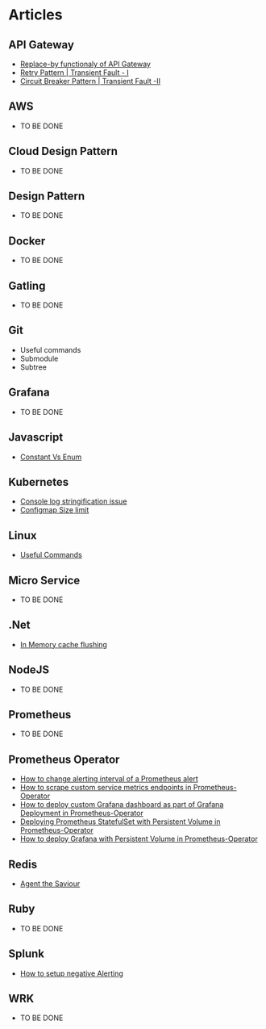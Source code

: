 # Articles

## API Gateway  
* [Replace-by functionaly of API Gateway](ApiGateway/Art-1/apigateway_replaceby_functionality.md)
* [Retry Pattern | Transient Fault - I](ApiGateway/Art-2/TransientFault-I.md)
* [Circuit Breaker Pattern | Transient Fault -II](ApiGateway/Art-3/TransientFault-II.md)

## AWS
* TO BE DONE

## Cloud Design Pattern
* TO BE DONE

## Design Pattern
* TO BE DONE

## Docker
* TO BE DONE

## Gatling
* TO BE DONE

## Git
* Useful commands
* Submodule
* Subtree

## Grafana
* TO BE DONE

## Javascript
* [Constant Vs Enum](JavaScript/Art-1/const_vs_enum.md)

## Kubernetes
* [Console log stringification issue](Kubernetes/Art-1/console_log_strigification_issue.md)
* [Configmap Size limit](Kubernetes/Art-2/configmap_size_limit.md)


## Linux
* [Useful Commands](Linux/Art-1/useful_commands.md)

## Micro Service
* TO BE DONE

## .Net
* [In Memory cache flushing](DotNet/Art-1/inmemory_cache_flushing.md)

## NodeJS
* TO BE DONE

## Prometheus 
* TO BE DONE

## Prometheus Operator
* [How to change alerting interval of a Prometheus alert](PrometheusOperator/Art-1/change_alert_interval.md)
* [How to scrape custom service metrics endpoints in Prometheus-Operator](PrometheusOperator/Art-2/scrape_custom_endpoint.md)
* [How to deploy custom Grafana dashboard as part of Grafana Deployment in Prometheus-Operator](PrometheusOperator/Art-3/deploy_custom_grafana_dashboard.md)
* [Deploying Prometheus StatefulSet with Persistent Volume in Prometheus-Operator](PrometheusOperator/Art-4/deploy_pss_with_pv.md)
* [How to deploy Grafana with Persistent Volume in Prometheus-Operator](PrometheusOperator/Art-5/deploy_grafana_with_pv.md)

## Redis
* [Agent the Saviour](Redis/Art-1/Agent_the_Saviour.md)

## Ruby
* TO BE DONE

## Splunk
* [How to setup negative Alerting](Splunk/Art-1/negative_alerting.md)

## WRK
* TO BE DONE
